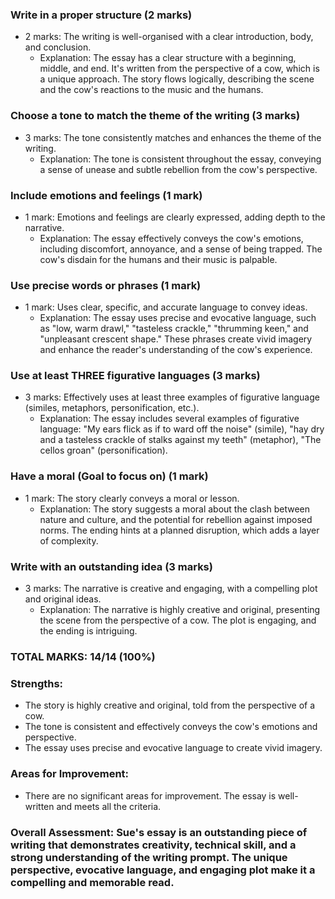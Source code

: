 ### Write in a proper structure (2 marks)

- 2 marks: The writing is well-organised with a clear introduction, body, and conclusion.
  - Explanation: The essay has a clear structure with a beginning, middle, and end. It's written from the perspective of a cow, which is a unique approach. The story flows logically, describing the scene and the cow's reactions to the music and the humans.

### Choose a tone to match the theme of the writing (3 marks)

- 3 marks: The tone consistently matches and enhances the theme of the writing.
  - Explanation: The tone is consistent throughout the essay, conveying a sense of unease and subtle rebellion from the cow's perspective.

### Include emotions and feelings (1 mark)

- 1 mark: Emotions and feelings are clearly expressed, adding depth to the narrative.
  - Explanation: The essay effectively conveys the cow's emotions, including discomfort, annoyance, and a sense of being trapped. The cow's disdain for the humans and their music is palpable.

### Use precise words or phrases (1 mark)

- 1 mark: Uses clear, specific, and accurate language to convey ideas.
  - Explanation: The essay uses precise and evocative language, such as "low, warm drawl," "tasteless crackle," "thrumming keen," and "unpleasant crescent shape." These phrases create vivid imagery and enhance the reader's understanding of the cow's experience.

### Use at least THREE figurative languages (3 marks)

- 3 marks: Effectively uses at least three examples of figurative language (similes, metaphors, personification, etc.).
  - Explanation: The essay includes several examples of figurative language: "My ears flick as if to ward off the noise" (simile), "hay dry and a tasteless crackle of stalks against my teeth" (metaphor), "The cellos groan" (personification).

### Have a moral (Goal to focus on) (1 mark)

- 1 mark: The story clearly conveys a moral or lesson.
  - Explanation: The story suggests a moral about the clash between nature and culture, and the potential for rebellion against imposed norms. The ending hints at a planned disruption, which adds a layer of complexity.

### Write with an outstanding idea (3 marks)

- 3 marks: The narrative is creative and engaging, with a compelling plot and original ideas.
  - Explanation: The narrative is highly creative and original, presenting the scene from the perspective of a cow. The plot is engaging, and the ending is intriguing.

### TOTAL MARKS: 14/14 (100%)

### Strengths:

- The story is highly creative and original, told from the perspective of a cow.
- The tone is consistent and effectively conveys the cow's emotions and perspective.
- The essay uses precise and evocative language to create vivid imagery.

### Areas for Improvement:

- There are no significant areas for improvement. The essay is well-written and meets all the criteria.

### Overall Assessment: Sue's essay is an outstanding piece of writing that demonstrates creativity, technical skill, and a strong understanding of the writing prompt. The unique perspective, evocative language, and engaging plot make it a compelling and memorable read.
